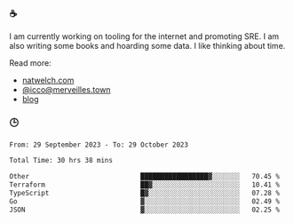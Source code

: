 ### ☕

I am currently working on tooling for the internet and promoting SRE. I am also writing some books and hoarding some data. I like thinking about time. 

Read more:

 - [natwelch.com](https://natwelch.com)
 - [@icco@merveilles.town](https://merveilles.town/@icco)
 - [blog](https://writing.natwelch.com)

### 🕒

<!--START_SECTION:waka-->

```txt
From: 29 September 2023 - To: 29 October 2023

Total Time: 30 hrs 38 mins

Other                            █████████████████▓░░░░░░░   70.45 %
Terraform                        ██▓░░░░░░░░░░░░░░░░░░░░░░   10.41 %
TypeScript                       █▓░░░░░░░░░░░░░░░░░░░░░░░   07.28 %
Go                               ▓░░░░░░░░░░░░░░░░░░░░░░░░   02.49 %
JSON                             ▓░░░░░░░░░░░░░░░░░░░░░░░░   02.25 %
```

<!--END_SECTION:waka-->
